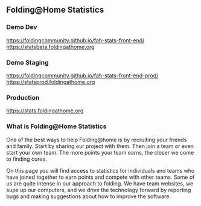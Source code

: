 ## Folding@Home Statistics

### Demo Dev
https://foldingcommunity.github.io/fah-stats-front-end/
https://statsbeta.foldingathome.org

### Demo Staging
https://foldingcommunity.github.io/fah-stats-front-end-prod/
https://statsprod.foldingathome.org

### Production
https://stats.foldingathome.org

### What is Folding@Home Statistics
One of the best ways to help Folding@home is by recruiting your friends and family. Start by sharing our project with them. Then join a team or even start your own team. The more points your team earns, the closer we come to finding cures.

On this page you will find access to statistics for individuals and teams who have joined together to earn points and compete with other teams. Some of us are quite intense in our approach to folding. We have team websites, we supe up our computers, and we drive the technology forward by reporting bugs and making suggestions about how to improve the software.